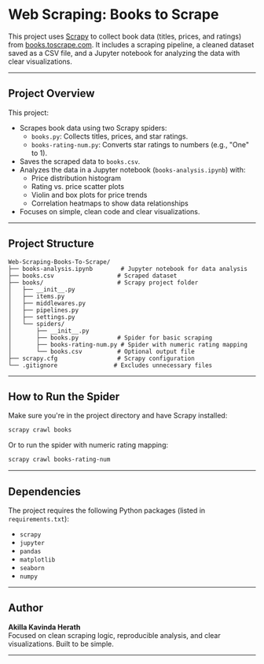 # Web Scraping: Books to Scrape

This project uses [Scrapy](https://scrapy.org/) to collect book data (titles, prices, and ratings) from [books.toscrape.com](http://books.toscrape.com). It includes a scraping pipeline, a cleaned dataset saved as a CSV file, and a Jupyter notebook for analyzing the data with clear visualizations.

---

## Project Overview

This project:
- Scrapes book data using two Scrapy spiders:
  - `books.py`: Collects titles, prices, and star ratings.
  - `books-rating-num.py`: Converts star ratings to numbers (e.g., "One" to 1).
- Saves the scraped data to `books.csv`.
- Analyzes the data in a Jupyter notebook (`books-analysis.ipynb`) with:
  - Price distribution histogram
  - Rating vs. price scatter plots
  - Violin and box plots for price trends
  - Correlation heatmaps to show data relationships
- Focuses on simple, clean code and clear visualizations.

---

## Project Structure

```
Web-Scraping-Books-To-Scrape/
├── books-analysis.ipynb        # Jupyter notebook for data analysis
├── books.csv                  # Scraped dataset
├── books/                     # Scrapy project folder
│   ├── __init__.py
│   ├── items.py
│   ├── middlewares.py
│   ├── pipelines.py
│   ├── settings.py
│   └── spiders/
│       ├── __init__.py
│       ├── books.py           # Spider for basic scraping
│       ├── books-rating-num.py # Spider with numeric rating mapping
│       └── books.csv          # Optional output file
├── scrapy.cfg                 # Scrapy configuration
└── .gitignore                # Excludes unnecessary files
```

---

## How to Run the Spider

Make sure you're in the project directory and have Scrapy installed:

```bash
scrapy crawl books
```

Or to run the spider with numeric rating mapping:

```bash
scrapy crawl books-rating-num
```

---

## Dependencies

The project requires the following Python packages (listed in `requirements.txt`):
- `scrapy`
- `jupyter`
- `pandas`
- `matplotlib`
- `seaborn`
- `numpy`

---

## Author

**Akilla Kavinda Herath**  
Focused on clean scraping logic, reproducible analysis, and clear visualizations. Built to be simple.

---
